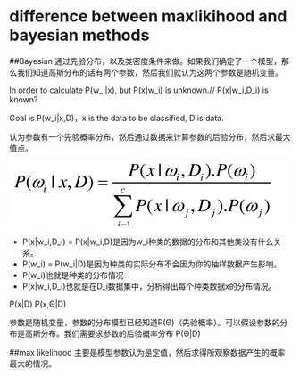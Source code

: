 # difference between maxlikihood and bayesian methods

##Bayesian
通过先验分布，以及类密度条件来做。如果我们确定了一个模型，那么我们知道高斯分布的话有两个参数，然后我们就认为这两个参数是随机变量。

In order to calculate P(w_i|x), but P(x|w_i) is unknown.// P(x|w_i,D_i) is known?

Goal is P(w_i|x,D)，x is the data to be classified, D is data.

认为参数有一个先验概率分布，然后通过数据来计算参数的后验分布，然后求最大值点。

![](QQ20160309-0@2x.png)

- P(x|w_i,D_i) = P(x|w_i,D)是因为w_i种类的数据的分布和其他类没有什么关系。
- P(w_i) = P(w_i|D)是因为种类的实际分布不会因为你的抽样数据产生影响。
- P(w_i)也就是种类的分布情况
- P(x|w_i,D_i)也就是在D_i数据集中，分析得出每个种类数据x的分布情况。

P(x|D)
P(x,Θ|D)

参数是随机变量，参数的分布模型已经知道P(Θ)（先验概率）。可以假设参数的分布是高斯分布。我们需要求参数的后验概率分布 P(Θ|D)


##max likelihood
主要是模型参数认为是定值，然后求得所观察数据产生的概率最大的情况。
